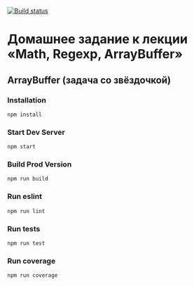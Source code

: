 [![Build status](https://ci.appveyor.com/api/projects/status/nlvvh12p0yux4sqx/branch/master?svg=true)](https://ci.appveyor.com/project/Sergey17777/ajs-1-7-3-array-buffer/branch/master)

# Домашнее задание к лекции «Math, Regexp, ArrayBuffer»

## ArrayBuffer (задача со звёздочкой)

### Installation

```
npm install
```

### Start Dev Server

```
npm start
```

### Build Prod Version

```
npm run build
```

### Run eslint

```
npm run lint
```

### Run tests

```
npm run test
```

### Run coverage

```
npm run coverage
```
